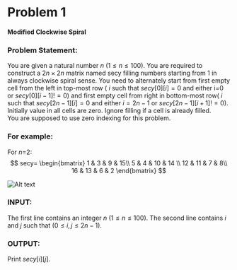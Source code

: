 # Problem 1
**Modified Clockwise Spiral**
### Problem Statement:
You are given a natural number $n$ $(1 \leq n \leq 100)$. You are required to construct a $2n \times 2n$ matrix named secy filling numbers starting from 1 in always clockwise spiral sense. You need to alternately start from first empty cell from the left in top-most row ( $i$ such that $secy[0][i]=0$ and either i=0 or $secy[0][i-1]!=0$) and first empty cell from right in bottom-most row( $i$ such that $secy[2n-1][i]=0$ and either $i=2n-1$ or $secy[2n-1][i+1]!=0$). Initially value in all cells are zero. Ignore filling if a cell is already filled.
<br>You are supposed to use zero indexing for this problem.
### For example:
For $n$=2:
$$
secy=
\begin{bmatrix}
1 & 3 & 9 & 15\\
5 & 4 & 10 & 14 \\
12 & 11 & 7 & 8\\
16 & 13 & 6 & 2
\end{bmatrix}
$$

![Alt text](tsk2.png)

### INPUT:
The first line contains an integer $n$ $(1 \leq n \leq 100)$.
The second line contains $i$ and $j$ such that $(0 \leq i,j \leq 2n-1)$.
### OUTPUT:
Print $secy[i][j]$.

